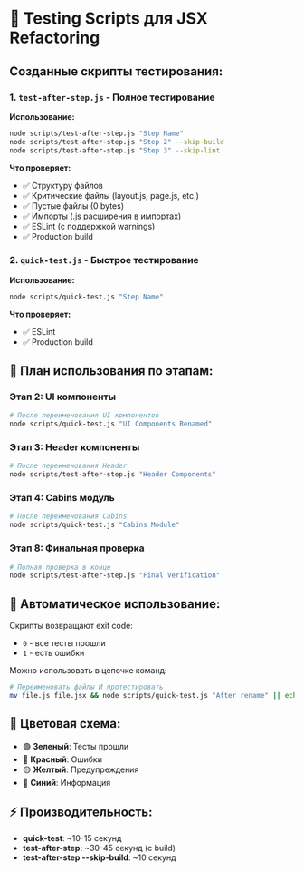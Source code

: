 # 🧪 Testing Scripts для JSX Refactoring

## Созданные скрипты тестирования:

### 1. `test-after-step.js` - Полное тестирование

**Использование:**

```bash
node scripts/test-after-step.js "Step Name"
node scripts/test-after-step.js "Step 2" --skip-build
node scripts/test-after-step.js "Step 3" --skip-lint
```

**Что проверяет:**

- ✅ Структуру файлов
- ✅ Критические файлы (layout.js, page.js, etc.)
- ✅ Пустые файлы (0 bytes)
- ✅ Импорты (.js расширения в импортах)
- ✅ ESLint (с поддержкой warnings)
- ✅ Production build

### 2. `quick-test.js` - Быстрое тестирование

**Использование:**

```bash
node scripts/quick-test.js "Step Name"
```

**Что проверяет:**

- ✅ ESLint
- ✅ Production build

## 🎯 План использования по этапам:

### Этап 2: UI компоненты

```bash
# После переименования UI компонентов
node scripts/quick-test.js "UI Components Renamed"
```

### Этап 3: Header компоненты

```bash
# После переименования Header
node scripts/test-after-step.js "Header Components"
```

### Этап 4: Cabins модуль

```bash
# После переименования Cabins
node scripts/quick-test.js "Cabins Module"
```

### Этап 8: Финальная проверка

```bash
# Полная проверка в конце
node scripts/test-after-step.js "Final Verification"
```

## 🚀 Автоматическое использование:

Скрипты возвращают exit code:

- `0` - все тесты прошли
- `1` - есть ошибки

Можно использовать в цепочке команд:

```bash
# Переименовать файлы И протестировать
mv file.js file.jsx && node scripts/quick-test.js "After rename" || echo "Test failed!"
```

## 🎨 Цветовая схема:

- 🟢 **Зеленый**: Тесты прошли
- 🔴 **Красный**: Ошибки
- 🟡 **Желтый**: Предупреждения
- 🔵 **Синий**: Информация

## ⚡ Производительность:

- **quick-test**: ~10-15 секунд
- **test-after-step**: ~30-45 секунд (с build)
- **test-after-step --skip-build**: ~10 секунд
